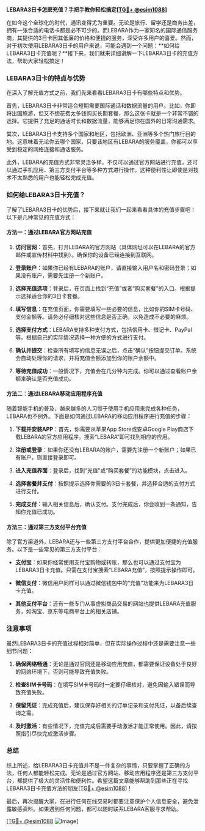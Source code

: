 **LEBARA3日卡怎麽充值？手把手教你轻松搞定[[TG💪+ @esim1088](https://t.me/s/esim1088)]**

在如今这个全球化的时代，通讯变得尤为重要。无论是旅行、留学还是商务出差，拥有一张合适的电话卡都是必不可少的。而LEBARA作为一家知名的国际通信服务商，其提供的3日卡因其低廉的价格和便捷的服务，深受许多用户的喜爱。然而，对于初次使用LEBARA3日卡的用户来说，可能会遇到一个问题：**如何给LEBARA3日卡充值呢？**接下来，我们就来详细讲解一下LEBARA3日卡的充值方法，帮助大家轻松搞定！

### LEBARA3日卡的特点与优势

在深入了解充值方式之前，我们先来看看LEBARA3日卡有哪些特点和优势。

首先，LEBARA3日卡非常适合短期需要国际通话和数据流量的用户。比如，你即将出国旅游，但又不想花费太多钱购买长期套餐，那么这张卡就是一个非常不错的选择。它提供了充足的通话时长和数据流量，能够满足你在国外的日常沟通需求。

其次，LEBARA3日卡支持多个国家和地区，包括欧洲、亚洲等多个热门旅行目的地。这意味着无论你去哪个国家，只要该地区有LEBARA的服务覆盖，你都可以享受到稳定的网络连接和通话服务。

此外，LEBARA的充值方式非常灵活多样，不仅可以通过官方网站进行充值，还可以通过手机应用、第三方支付平台等多种方式进行操作。这种便利性让即使是对技术不太熟悉的用户也能轻松完成充值。

### 如何给LEBARA3日卡充值？

了解了LEBARA3日卡的优势后，接下来就让我们一起来看看具体的充值步骤吧！以下是几种常见的充值方式：

#### 方法一：通过LEBARA官方网站充值

1. **访问官网**：首先，打开LEBARA的官方网站（具体网址可以在LEBARA的官方邮件或宣传材料中找到）。确保你的设备已经连接到互联网。
   
2. **登录账户**：如果你已经有LEBARA的账户，请直接输入用户名和密码登录；如果没有账户，需要先注册一个新账户。

3. **选择充值选项**：登录后，在页面上找到“充值”或者“购买套餐”的入口。根据提示选择适合你的3日卡套餐。

4. **填写信息**：在充值页面，你需要填写一些必要的信息，比如你的SIM卡号码、支付金额等。请务必仔细核对这些信息是否正确，以免造成不必要的麻烦。

5. **选择支付方式**：LEBARA支持多种支付方式，包括信用卡、借记卡、PayPal等。根据自己的实际情况选择一种方便的方式进行支付。

6. **确认并提交**：检查所有填写的信息无误之后，点击“确认”按钮提交订单。系统会自动处理你的请求，并将充值金额添加到你的账户余额中。

7. **等待充值成功**：一般情况下，充值会在几分钟内完成。你可以通过查看账户余额来确认是否充值成功。

#### 方法二：通过LEBARA移动应用程序充值

随着智能手机的普及，越来越多的人习惯于使用手机应用来完成各种任务，LEBARA也不例外。下面是如何通过LEBARA的移动应用程序进行充值的步骤：

1. **下载并安装APP**：首先，你需要从苹果App Store或安卓Google Play商店下载LEBARA的官方应用程序。搜索“LEBARA”即可找到相应的应用。

2. **注册或登录**：如果你还没有LEBARA的账户，需要先注册一个新账户；如果已有账户，则直接登录即可。

3. **进入充值界面**：登录后，找到“充值”或“购买套餐”的功能模块，点击进入。

4. **选择套餐并支付**：按照提示选择你需要的3日卡套餐，并选择合适的支付方式进行支付。

5. **完成支付**：输入相关信息后，确认支付。支付完成后，你会收到一条通知，告知你充值已成功。

#### 方法三：通过第三方支付平台充值

除了官方渠道外，LEBARA还与一些第三方支付平台合作，提供更加便捷的充值服务。以下是一些常见的第三方支付平台：

- **支付宝**：如果你经常使用支付宝购物或转账，那么也可以通过支付宝为LEBARA3日卡充值。只需在支付宝搜索“LEBARA充值”，按照提示操作即可。
  
- **微信支付**：微信用户同样可以通过微信钱包中的“充值”功能来为LEBARA3日卡充值。

- **其他支付平台**：还有一些专门从事虚拟商品交易的网站也提供LEBARA充值服务，如淘宝、京东等电商平台上的相关店铺。

### 注意事项

虽然LEBARA3日卡的充值过程相对简单，但在实际操作过程中还是需要注意一些细节问题：

1. **确保网络畅通**：无论是通过官网还是移动应用充值，都需要保证设备处于良好的网络环境下，否则可能导致充值失败。

2. **检查SIM卡号码**：在填写SIM卡号码时一定要仔细核对，避免因输入错误而导致充值失败。

3. **保留凭证**：完成充值后，建议保存好相关的订单记录和支付凭证，以备后续查询之需。

4. **及时激活**：有些情况下，充值完成后需要手动激活才能正常使用。因此，请按照指引尽快完成激活步骤。

### 总结

综上所述，给LEBARA3日卡充值并不是一件复杂的事情，只要掌握了正确的方法，任何人都能轻松完成。无论是通过官方网站、移动应用程序还是第三方支付平台，都提供了极大的灵活性和便利性。希望这篇文章能够帮助到那些正在寻找LEBARA3日卡充值方法的朋友[[TG💪+ @esim1088](https://t.me/s/esim1088)]！

最后，再次提醒大家，在进行任何在线交易时都要注意保护个人信息安全，避免泄露敏感资料。如果遇到任何问题，都可以随时联系LEBARA客服寻求帮助。

[[TG💪+ @esim1088](https://t.me/s/esim1088) ![Image](https://i.postimg.cc/4NQfJmqS/Snipaste-2025-05-13-00-14-12.png)]